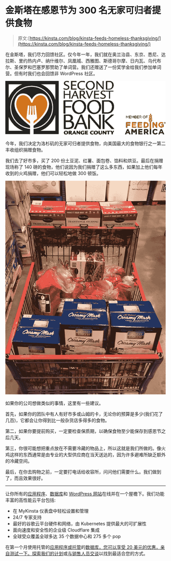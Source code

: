 # 金斯塔在感恩节为 300 名无家可归者提供食物

> 原文:[https://kinsta.com/blog/kinsta-feeds-homeless-thanksgiving/](https://kinsta.com/blog/kinsta-feeds-homeless-thanksgiving/)

在金斯塔，我们尽力回馈社区。仅今年一年，我们就在奥兰治县、东京、悉尼、达拉斯、里约热内卢、纳什维尔、凤凰城、西雅图、斯德哥尔摩、日内瓦、乌代布尔、圣保罗和巴塞罗那赞助了单词营。我们还赠送了一份奖学金给我们参加单词营。但有时我们也会回馈非 WordPress 社区。

![second harvest food bank](img/22e7cc9215c09d9a04f8721b25f3415a.png)

今年，我们决定为洛杉矶的无家可归者提供食物，向美国最大的食物银行之一第二丰收组织捐赠食物。

我们去了好市多，买了 200 份土豆泥、红薯、面包卷、馅料和烘豆。最后在捐赠现场称了 140 磅的食物，他们说因为我们捐赠了这么多东西，如果加上他们每年收到的火鸡捐赠，他们可以轻松地做 300 顿饭。

![thanksgiving food](img/cb8195b28b90cf477f18f47c85149bc6.png)

如果你的公司想做类似的事情，这里有一些建议。

首先，如果你的团队中有人有好市多或山姆的卡，无论你的预算是多少(我们花了几百)，它都会让你得到比一般杂货店多得多的食物。

第二，如果你要提前购买，一定要检查保质期，以确保食物至少能保存到感恩节之后几天。

第三，你很可能想把重点放在不需要冷藏的物品上，所以这就是我们所做的。像火鸡这样的东西通常是由专业的大型供应商在当天送达的，因为许多避难所缺乏额外的冷藏空间。

最后，在你去购物之前，一定要打电话给收容所，问问他们需要什么。我们做到了，而且效果很好。

* * *

让你所有的[应用程序](https://kinsta.com/application-hosting/)、[数据库](https://kinsta.com/database-hosting/)和 [WordPress 网站](https://kinsta.com/wordpress-hosting/)在线并在一个屋檐下。我们功能丰富的高性能云平台包括:

*   在 MyKinsta 仪表盘中轻松设置和管理
*   24/7 专家支持
*   最好的谷歌云平台硬件和网络，由 Kubernetes 提供最大的可扩展性
*   面向速度和安全性的企业级 Cloudflare 集成
*   全球受众覆盖全球多达 35 个数据中心和 275 多个 pop

在第一个月使用托管的[应用程序或托管](https://kinsta.com/application-hosting/)的[数据库，您可以享受 20 美元的优惠，亲自测试一下。探索我们的](https://kinsta.com/database-hosting/)[计划](https://kinsta.com/plans/)或[与销售人员交谈](https://kinsta.com/contact-us/)以找到最适合您的方式。